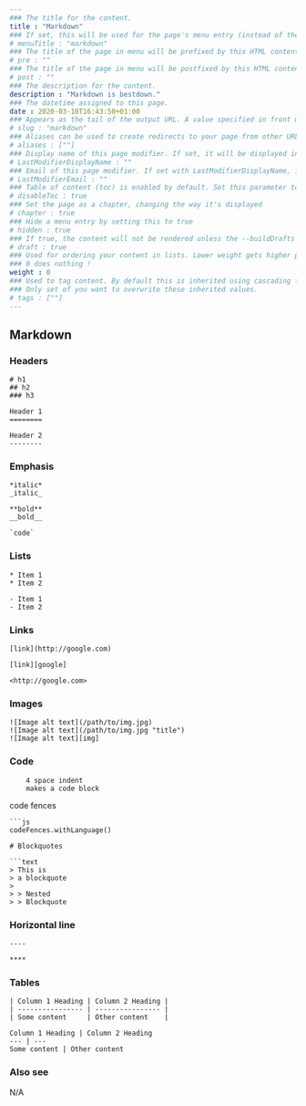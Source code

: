 ```yaml
---
### The title for the content.
title : "Markdown"
### If set, this will be used for the page's menu entry (instead of the `title` attribute)
# menuTitle : "markdown"
### The title of the page in menu will be prefixed by this HTML content
# pre : ""
### The title of the page in menu will be postfixed by this HTML content
# post : ""
### The description for the content.
description : "Markdown is bestdown."
### The datetime assigned to this page.
date : 2020-03-10T16:43:50+01:00
### Appears as the tail of the output URL. A value specified in front matter will override the segment of the URL based on the filename.
# slug : "markdown"
### Aliases can be used to create redirects to your page from other URLs.
# aliases : [""]
### Display name of this page modifier. If set, it will be displayed in the footer.
# LastModifierDisplayName : ""
### Email of this page modifier. If set with LastModifierDisplayName, it will be displayed in the footer
# LastModifierEmail : ""
### Table of content (toc) is enabled by default. Set this parameter to true to disable it.
# disableToc : true
### Set the page as a chapter, changing the way it's displayed
# chapter : true
### Hide a menu entry by setting this to true
# hidden : true
### If true, the content will not be rendered unless the --buildDrafts flag is passed to the hugo command.
# draft : true
### Used for ordering your content in lists. Lower weight gets higher precedence. So content with lower weight will come first.
### 0 does nothing !
weight : 0
### Used to tag content. By default this is inherited using cascading from _index.md files
### Only set of you want to overwrite these inherited values.
# tags : [""]
---
```


## Markdown

### Headers

```text
# h1
## h2
### h3
```

```text
Header 1
========
```

```text
Header 2
--------
```

### Emphasis

```text
*italic*
_italic_
```

```text
**bold**
__bold__
```

```text
`code`
```

### Lists

```text
* Item 1
* Item 2
```

```text
- Item 1
- Item 2
```

### Links

```text
[link](http://google.com)
```

```text
[link][google]
```

```text
<http://google.com>
```

### Images

```text
![Image alt text](/path/to/img.jpg)
![Image alt text](/path/to/img.jpg "title")
![Image alt text][img]
```

### Code

```text
    4 space indent
    makes a code block
```

code fences

```text
```js
codeFences.withLanguage()
```

```text
# Blockquotes

```text
> This is
> a blockquote
>
> > Nested
> > Blockquote
```

### Horizontal line

```text
----
```

```text
****
```

### Tables

```text
| Column 1 Heading | Column 2 Heading |
| ---------------- | ---------------- |
| Some content     | Other content    |
```

```text
Column 1 Heading | Column 2 Heading
--- | ---
Some content | Other content
```

### Also see

N/A